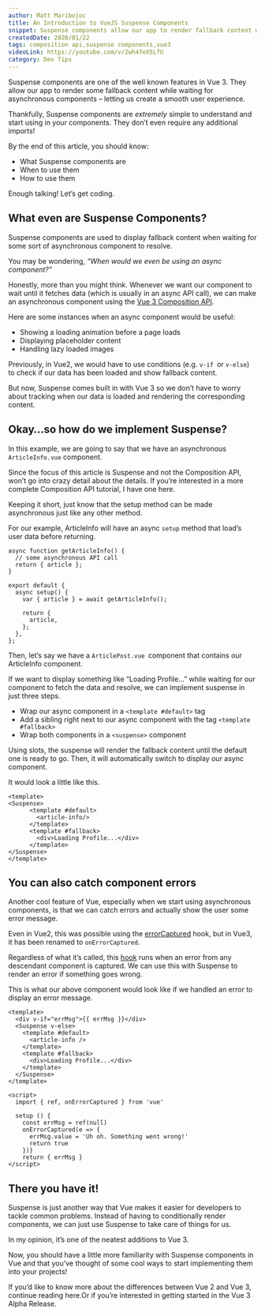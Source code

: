 ```yaml
---
author: Matt Maribojoc
title: An Introduction to VueJS Suspense Components
snippet: Suspense components allow our app to render fallback content while waiting for asynchronous components - letting us create a smooth user experience.
createdDate: 2020/01/22
tags: composition api,suspense components,vue3
videoLink: https://youtube.com/v/2wh4feX5LfU
category: Dev Tips
---
```


Suspense components are one of the well known features in Vue 3. They allow our app to render some fallback content while waiting for asynchronous components – letting us create a smooth user experience.

Thankfully, Suspense components are _extremely_ simple to understand and start using in your components. They don’t even require any additional imports!

By the end of this article, you should know:

-   What Suspense components are
-   When to use them
-   How to use them

Enough talking! Let’s get coding.

## What even are Suspense Components?

Suspense components are used to display fallback content when waiting for some sort of asynchronous component to resolve.

You may be wondering, _“When would we even be using an async component?”_

Honestly, more than you might think. Whenever we want our component to wait until it fetches data (which is usually in an async API call), we can make an asynchronous component using the [Vue 3 Composition API](https://learnvue.co/2020/01/4-vue3-composition-api-tips-you-should-know/).

Here are some instances when an async component would be useful:

-   Showing a loading animation before a page loads
-   Displaying placeholder content
-   Handling lazy loaded images

Previously, in Vue2, we would have to use conditions (e.g. `v-if `or `v-else`) to check if our data has been loaded and show fallback content.

But now, Suspense comes built in with Vue 3 so we don’t have to worry about tracking when our data is loaded and rendering the corresponding content.

## Okay…so how do we implement Suspense?

In this example, we are going to say that we have an asynchronous `ArticleInfo.vue` component.

Since the focus of this article is Suspense and not the Composition API, won’t go into crazy detail about the details. If you’re interested in a more complete Composition API tutorial, I have one here.

Keeping it short, just know that the setup method can be made asynchronous just like any other method.

For our example, ArticleInfo will have an async `setup` method that load’s user data before returning.

```vue{}[ArticleInfo.vue]
async function getArticleInfo() {
  // some asynchronous API call
  return { article };
}

export default {
  async setup() {
    var { article } = await getArticleInfo();

    return {
      article,
    };
  },
};
```

Then, let’s say we have a `ArticlePost.vue `component that contains our ArticleInfo component.

If we want to display something like “Loading Profile…” while waiting for our component to fetch the data and resolve, we can implement suspense in just three steps.

-   Wrap our async component in a `<template #default>` tag
-   Add a sibling right next to our async component with the tag `<template #fallback>`
-   Wrap both components in a `<suspense>` component

Using slots, the suspense will render the fallback content until the default one is ready to go. Then, it will automatically switch to display our async component.

It would look a little like this.

```vue{}[ArticlePost.vue]
<template>
<Suspense>
      <template #default>
        <article-info/>
      </template>
      <template #fallback>
        <div>Loading Profile...</div>
      </template>
</Suspense>
</template>
```

## You can also catch component errors

Another cool feature of Vue, especially when we start using asynchronous components, is that we can catch errors and actually show the user some error message.

Even in Vue2, this was possible using the [errorCaptured](https://vuejs.org/v2/api/#errorCaptured) hook, but in Vue3, it has been renamed to `onErrorCaptured`.

Regardless of what it’s called, this [hook](https://learnvue.co/2019/12/a-beginners-guide-to-vuejs-lifecycle-hooks/) runs when an error from any descendant component is captured. We can use this with Suspense to render an error if something goes wrong.

This is what our above component would look like if we handled an error to display an error message.

```vue{}[ArticlePost.vue]
<template>
  <div v-if="errMsg">{{ errMsg }}</div>
  <Suspense v-else>
    <template #default>
      <article-info />
    </template>
    <template #fallback>
      <div>Loading Profile...</div>
    </template>
  </Suspense>
</template>

<script>
  import { ref, onErrorCaptured } from 'vue'

  setup () {
    const errMsg = ref(null)
    onErrorCaptured(e => {
      errMsg.value = 'Uh oh. Something went wrong!'
      return true
    })}
    return { errMsg }
</script>
```

## There you have it!

Suspense is just another way that Vue makes it easier for developers to tackle common problems. Instead of having to conditionally render components, we can just use Suspense to take care of things for us.

In my opinion, it’s one of the neatest additions to Vue 3.

Now, you should have a little more familiarity with Suspense components in Vue and that you’ve thought of some cool ways to start implementing them into your projects!

If you’d like to know more about the differences between Vue 2 and Vue 3, continue reading here.Or if you’re interested in getting started in the Vue 3 Alpha Release.
